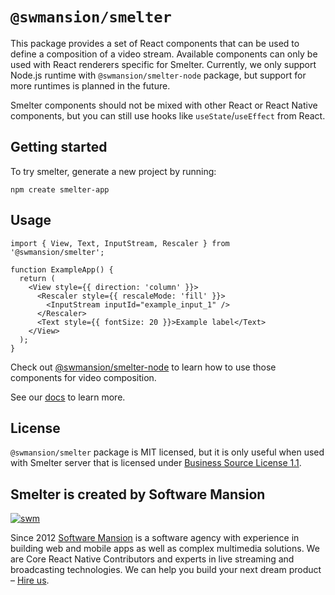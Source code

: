 # `@swmansion/smelter`

This package provides a set of React components that can be used to define a composition of a video stream. Available components can only be used with React renderers specific for Smelter. Currently, we only support Node.js runtime with `@swmansion/smelter-node` package, but support for more runtimes is planned in the future.

Smelter components should not be mixed with other React or React Native components, but you can still use hooks like `useState`/`useEffect` from React.

## Getting started

To try smelter, generate a new project by running:

```
npm create smelter-app
```

## Usage

```tsx
import { View, Text, InputStream, Rescaler } from '@swmansion/smelter';

function ExampleApp() {
  return (
    <View style={{ direction: 'column' }}>
      <Rescaler style={{ rescaleMode: 'fill' }}>
        <InputStream inputId="example_input_1" />
      </Rescaler>
      <Text style={{ fontSize: 20 }}>Example label</Text>
    </View>
  );
}
```

Check out [@swmansion/smelter-node](https://www.npmjs.com/package/@swmansion/smelter-node) to learn how to use those components for video composition.

See our [docs](https://compositor.live/docs) to learn more.

## License

`@swmansion/smelter` package is MIT licensed, but it is only useful when used with Smelter server that is licensed
under [Business Source License 1.1](https://github.com/software-mansion/smelter/blob/master/LICENSE).

## Smelter is created by Software Mansion

[![swm](https://logo.swmansion.com/logo?color=white&variant=desktop&width=150&tag=smelter-github 'Software Mansion')](https://swmansion.com)

Since 2012 [Software Mansion](https://swmansion.com) is a software agency with experience in building web and mobile apps as well as complex multimedia solutions. We are Core React Native Contributors and experts in live streaming and broadcasting technologies. We can help you build your next dream product – [Hire us](https://swmansion.com/contact/projects?utm_source=smelter&utm_medium=readme).
